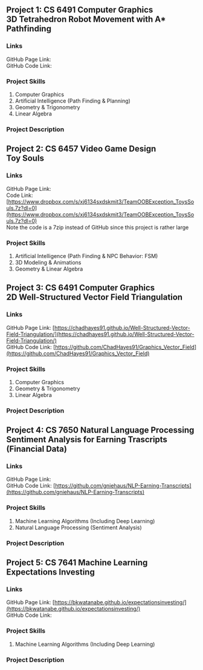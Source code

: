 ## Project 1: CS 6491 Computer Graphics <br> 3D Tetrahedron Robot Movement with A* Pathfinding

### Links
GitHub Page Link:    <br>
GitHub Code Link:

### Project Skills
<ol>
  <li> Computer Graphics </li>
  <li> Artificial Intelligence (Path Finding & Planning) </li>
  <li> Geometry & Trigonometry </li>
  <li> Linear Algebra </li>
</ol>

### Project Description

## Project 2: CS 6457 Video Game Design <br> Toy Souls

### Links
GitHub Page Link:    <br>
Code Link: [https://www.dropbox.com/s/xj6134sxdskmit3/TeamOOBException_ToysSouls.7z?dl=0](https://www.dropbox.com/s/xj6134sxdskmit3/TeamOOBException_ToysSouls.7z?dl=0) <br>
Note the code is a 7zip instead of GitHub since this project is rather large

### Project Skills
<ol>
  <li> Artificial Intelligence (Path Finding & NPC Behavior: FSM) </li>
  <li> 3D Modeling & Animations </li>
  <li> Geometry & Linear Algebra </li>
</ol>

## Project 3: CS 6491 Computer Graphics <br> 2D Well-Structured Vector Field Triangulation

### Links
GitHub Page Link: [https://chadhayes91.github.io/Well-Structured-Vector-Field-Triangulation/](https://chadhayes91.github.io/Well-Structured-Vector-Field-Triangulation/) <br>
GitHub Code Link: [https://github.com/ChadHayes91/Graphics_Vector_Field](https://github.com/ChadHayes91/Graphics_Vector_Field)

### Project Skills
<ol>
  <li> Computer Graphics </li>
  <li> Geometry & Trigonometry </li>
  <li> Linear Algebra </li>
</ol>

### Project Description

## Project 4: CS 7650 Natural Language Processing <br> Sentiment Analysis for Earning Trascripts (Financial Data)

### Links
GitHub Page Link:    <br>
GitHub Code Link: [https://github.com/gniehaus/NLP-Earning-Transcripts](https://github.com/gniehaus/NLP-Earning-Transcripts)

### Project Skills
<ol>
  <li> Machine Learning Algorithms (Including Deep Learning)</li>
  <li> Natural Language Processing (Sentiment Analysis) </li>
</ol>

### Project Description

## Project 5: CS 7641 Machine Learning <br> Expectations Investing

### Links
GitHub Page Link: [https://bkwatanabe.github.io/expectationsinvesting/](https://bkwatanabe.github.io/expectationsinvesting/)  <br>
GitHub Code Link: 

### Project Skills
<ol>
  <li> Machine Learning Algorithms (Including Deep Learning)</li>
</ol>

### Project Description


